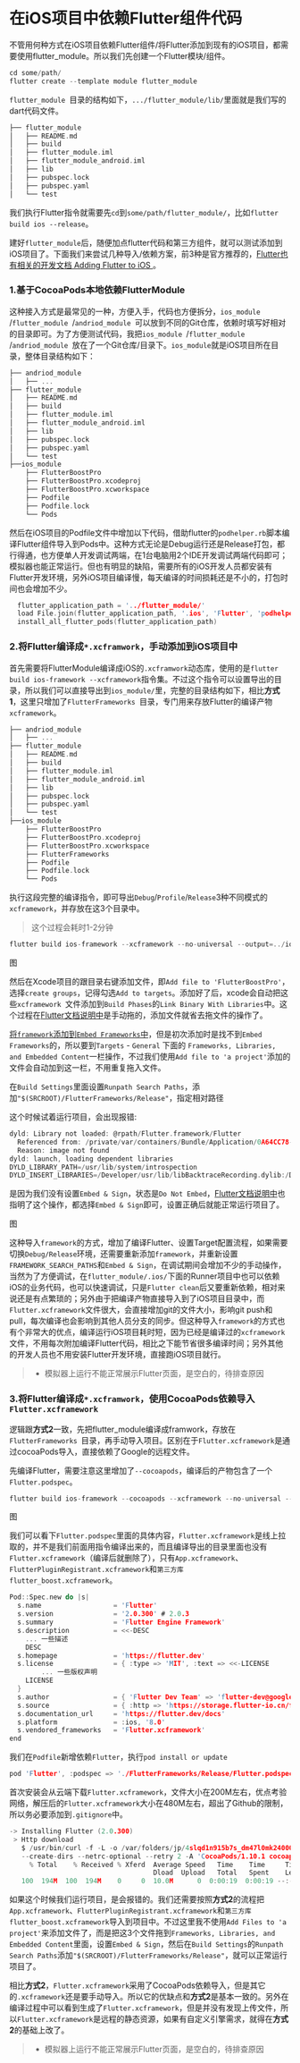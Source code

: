 # 在iOS项目中依赖Flutter组件代码


不管用何种方式在iOS项目依赖Flutter组件/将Flutter添加到现有的iOS项目，都需要使用flutter_module。所以我们先创建一个Flutter模块/组件。

```C
cd some/path/
flutter create --template module flutter_module
```

`flutter_module `目录的结构如下，`.../flutter_module/lib/`里面就是我们写的dart代码文件。

```C
├── flutter_module
│   ├── README.md
│   ├── build
│   ├── flutter_module.iml
│   ├── flutter_module_android.iml
│   ├── lib
│   ├── pubspec.lock
│   ├── pubspec.yaml
│   └── test
```

我们执行Flutter指令就需要先`cd`到`some/path/flutter_module/`，比如`flutter build ios --release`。

建好`flutter_module`后，随便加点flutter代码和第三方组件，就可以测试添加到iOS项目了。下面我们来尝试几种导入/依赖方案，前3种是官方推荐的，[Flutter也有相关的开发文档 Adding Flutter to iOS
](https://flutter.dev/docs/development/add-to-app/ios/project-setup)。


### 1.基于CocoaPods本地依赖FlutterModule

这种接入方式是最常见的一种，方便入手，代码也方便拆分，`ios_module `/`flutter_module `/`andriod_module `可以放到不同的Git仓库，依赖时填写好相对的目录即可。为了方便测试代码，我把`ios_module `/`flutter_module `/`andriod_module `放在了一个Git仓库/目录下。`ios_module`就是iOS项目所在目录，整体目录结构如下：

```C
├── andriod_module
│   ├── ...
├── flutter_module
│   ├── README.md
│   ├── build
│   ├── flutter_module.iml
│   ├── flutter_module_android.iml
│   ├── lib
│   ├── pubspec.lock
│   ├── pubspec.yaml
│   └── test
├──ios_module
    ├── FlutterBoostPro
    ├── FlutterBoostPro.xcodeproj
    ├── FlutterBoostPro.xcworkspace
    ├── Podfile
    ├── Podfile.lock
    └── Pods
```

然后在iOS项目的Podfile文件中增加以下代码，借助flutter的`podhelper.rb`脚本编译Flutter组件导入到Pods中。这种方式无论是Debug运行还是Release打包，都行得通，也方便单人开发调试两端，在1台电脑用2个IDE开发调试两端代码即可；模拟器也能正常运行。但也有明显的缺陷，需要所有的iOS开发人员都安装有Flutter开发环境，另外iOS项目编译慢，每天编译的时间损耗还是不小的，打包时间也会增加不少。

```C
  flutter_application_path = '../flutter_module/'
  load File.join(flutter_application_path, '.ios', 'Flutter', 'podhelper.rb')
  install_all_flutter_pods(flutter_application_path)
```


### 2.将Flutter编译成`*.xcframwork`，手动添加到iOS项目中

首先需要将FlutterModule编译成iOS的`.xcframwork`动态库，使用的是`flutter build ios-framework --xcframework`指令集。不过这个指令可以设置导出的目录，所以我们可以直接导出到`ios_module/`里，完整的目录结构如下，相比**方式1**，这里只增加了`FlutterFrameworks `目录，专门用来存放Flutter的编译产物`xcframework`。

```C
├── andriod_module
│   ├── ...
├── flutter_module
│   ├── README.md
│   ├── build
│   ├── flutter_module.iml
│   ├── flutter_module_android.iml
│   ├── lib
│   ├── pubspec.lock
│   ├── pubspec.yaml
│   └── test
├──ios_module
    ├── FlutterBoostPro
    ├── FlutterBoostPro.xcodeproj
    ├── FlutterBoostPro.xcworkspace
    ├── FlutterFrameworks
    ├── Podfile
    ├── Podfile.lock
    └── Pods
```

执行这段完整的编译指令，即可导出`Debug`/`Profile`/`Release`3种不同模式的`xcframework`，并存放在这3个目录中。

> 这个过程会耗时1-2分钟

```C
flutter build ios-framework --xcframework --no-universal --output=../ios_module/FlutterFrameworks/
```

图

然后在Xcode项目的跟目录右键添加文件，即`Add file to 'FlutterBoostPro'`，选择`create groups`，记得勾选`Add to targets`。添加好了后，xcode会自动把这些`xcframework `文件添加到`Build Phases`的`Link Binary With Libraries`中。这个过程在[Flutter文档说明中](https://flutter.dev/docs/development/add-to-app/ios/project-setup#embed-the-frameworks)是手动拖的，添加文件就省去拖文件的操作了。

[将`framework`添加到`Embed Frameworks`中](https://flutter.dev/docs/development/add-to-app/ios/project-setup#embed-the-frameworks)，但是初次添加时是找不到`Embed Frameworks`的，所以要到`Targets` - `General` 下面的 `Frameworks, Libraries, and Embedded Content`一栏操作，不过我们使用`Add file to 'a project'`添加的文件会自动加到这一栏，不用重复拖入文件。

在`Build Settings`里面设置`Runpath Search Paths`，添加`"$(SRCROOT)/FlutterFrameworks/Release"`，指定相对路径

这个时候试着运行项目，会出现报错:

```C
dyld: Library not loaded: @rpath/Flutter.framework/Flutter
  Referenced from: /private/var/containers/Bundle/Application/0A64CC78-D8D3-433C-B794-B8F928525885/FlutterBoostPro.app/FlutterBoostPro
  Reason: image not found
dyld: launch, loading dependent libraries
DYLD_LIBRARY_PATH=/usr/lib/system/introspection
DYLD_INSERT_LIBRARIES=/Developer/usr/lib/libBacktraceRecording.dylib:/Developer/usr/lib/libMainThreadChecker.dylib:/Developer/Library/PrivateFrameworks/DTDDISupport.framework/libViewDebuggerSupport.dylib
```

是因为我们没有设置`Embed & Sign`，状态是`Do Not Embed`，[Flutter文档说明中](https://flutter.dev/docs/development/add-to-app/ios/project-setup#embed-the-frameworks)也指明了这个操作，都选择`Embed & Sign`即可，设置正确后就能正常运行项目了。

图

这种导入`framework`的方式，增加了编译Flutter、设置Target配置流程，如果需要切换`Debug/Release`环境，还需要重新添加`framework`，并重新设置`FRAMEWORK_SEARCH_PATHS`和`Embed & Sign`，在调试期间会增加不少的手动操作，当然为了方便调试，在`flutter_module/.ios/`下面的Runner项目中也可以依赖iOS的业务代码，也可以快速调试，只是`Flutter clean`后又要重新依赖，相对来说还是有点繁琐的；另外由于把编译产物直接导入到了iOS项目目录中，而`Flutter.xcframework`文件很大，会直接增加git的文件大小，影响git push和pull，每次编译也会影响到其他人员分支的同步。但这种导入`framework`的方式也有个非常大的优点，编译运行iOS项目耗时短，因为已经是编译过的`xcframework`文件，不用每次附加编译Flutter代码，相比之下能节省很多编译时间；另外其他的开发人员也不用安装Flutter开发环境，直接跑iOS项目就行。

> * 模拟器上运行不能正常展示Flutter页面，是空白的，待排查原因

### 3.将Flutter编译成`*.xcframwork`，使用CocoaPods依赖导入`Flutter.xcframework`

逻辑跟**方式2**一致，先把flutter_module编译成framwork，存放在`FlutterFrameworks `目录，再手动导入项目。区别在于`Flutter.xcframework`是通过cocoaPods导入，直接依赖了Google的远程文件。

先编译Flutter，需要注意这里增加了`--cocoapods`，编译后的产物包含了一个`Flutter.podspec`。

```C
flutter build ios-framework --cocoapods --xcframework --no-universal --output=../ios_module/FlutterFrameworks/
```

图

我们可以看下`Flutter.podspec`里面的具体内容，`Flutter.xcframework`是线上拉取的，并不是我们前面用指令编译出来的，而且编译导出的目录里面也没有`Flutter.xcframework`（编译后就删除了），只有`App.xcframework`、`FlutterPluginRegistrant.xcframework`和`第三方库 flutter_boost.xcframework`。

```C
Pod::Spec.new do |s|
  s.name                  = 'Flutter'
  s.version               = '2.0.300' # 2.0.3
  s.summary               = 'Flutter Engine Framework'
  s.description           = <<-DESC
  	... 一些描述
	DESC
  s.homepage              = 'https://flutter.dev'
  s.license               = { :type => 'MIT', :text => <<-LICENSE
    	... 一些版权声明
  	LICENSE
  }
  s.author                = { 'Flutter Dev Team' => 'flutter-dev@googlegroups.com' }
  s.source                = { :http => 'https://storage.flutter-io.cn/flutter_infra/flutter/3459eb24361807fb186953a864cf890fa8e9d26a/ios-release/artifacts.zip' }
  s.documentation_url     = 'https://flutter.dev/docs'
  s.platform              = :ios, '8.0'
  s.vendored_frameworks   = 'Flutter.xcframework'
end
```

我们在`Podfile`新增依赖`Flutter`，执行`pod install or update`

```C
pod 'Flutter', :podspec => './FlutterFrameworks/Release/Flutter.podspec'
```

首次安装会从云端下载`Flutter.xcframework`，文件大小在200M左右，优点考验网络，解压后的`Flutter.xcframework`大小在480M左右，超出了Github的限制，所以务必要添加到`.gitignore`中。

```C
-> Installing Flutter (2.0.300)
 > Http download
   $ /usr/bin/curl -f -L -o /var/folders/jp/4slqd1n915b7s_dm47l0mk240000gn/T/d20210706-71545-f6gido/file.zip https://storage.flutter-io.cn/flutter_infra/flutter/3459eb24361807fb186953a864cf890fa8e9d26a/ios-release/artifacts.zip
   --create-dirs --netrc-optional --retry 2 -A 'CocoaPods/1.10.1 cocoapods-downloader/1.4.0'
     % Total    % Received % Xferd  Average Speed   Time    Time     Time  Current
                                    Dload  Upload   Total   Spent    Left  Speed
   100  194M  100  194M    0     0  10.0M      0  0:00:19  0:00:19 --:--:-- 10.8M
```


如果这个时候我们运行项目，是会报错的。我们还需要按照**方式2**的流程把`App.xcframework`、`FlutterPluginRegistrant.xcframework`和`第三方库 flutter_boost.xcframework`导入到项目中。不过这里我不使用`Add Files to 'a project'`来添加文件了，而是把这3个文件拖到`Frameworks, Libraries, and Embedded Content`里面，设置`Embed & Sign`，然后在`Build Settings`的`Runpath Search Paths`添加`"$(SRCROOT)/FlutterFrameworks/Release"`，就可以正常运行项目了。


相比**方式2**，`Flutter.xcframework`采用了CocoaPods依赖导入，但是其它的`.xcframework`还是要手动导入。所以它的优缺点和**方式2**是基本一致的。另外在编译过程中可以看到生成了`Flutter.xcframework`，但是并没有发现上传文件，所以`Flutter.xcframework`是远程的静态资源，如果有自定义引擎需求，就得在**方式2**的基础上改了。

> * 模拟器上运行不能正常展示Flutter页面，是空白的，待排查原因